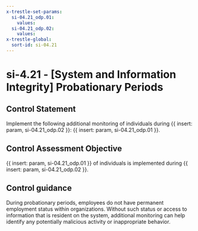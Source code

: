 ```yaml
---
x-trestle-set-params:
  si-04.21_odp.01:
    values:
  si-04.21_odp.02:
    values:
x-trestle-global:
  sort-id: si-04.21
---
```


# si-4.21 - \[System and Information Integrity\] Probationary Periods

## Control Statement

Implement the following additional monitoring of individuals during {{ insert: param, si-04.21_odp.02 }}: {{ insert: param, si-04.21_odp.01 }}.

## Control Assessment Objective

{{ insert: param, si-04.21_odp.01 }} of individuals is implemented during {{ insert: param, si-04.21_odp.02 }}.

## Control guidance

During probationary periods, employees do not have permanent employment status within organizations. Without such status or access to information that is resident on the system, additional monitoring can help identify any potentially malicious activity or inappropriate behavior.
